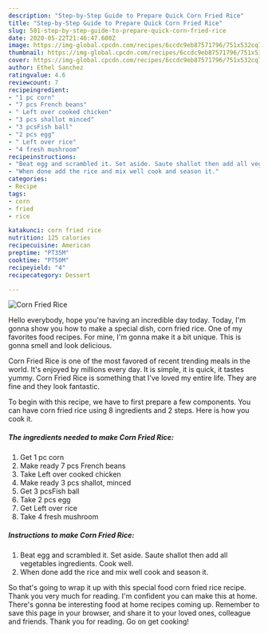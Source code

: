 ```yaml
---
description: "Step-by-Step Guide to Prepare Quick Corn Fried Rice"
title: "Step-by-Step Guide to Prepare Quick Corn Fried Rice"
slug: 501-step-by-step-guide-to-prepare-quick-corn-fried-rice
date: 2020-05-22T21:46:47.600Z
image: https://img-global.cpcdn.com/recipes/6ccdc9eb87571796/751x532cq70/corn-fried-rice-recipe-main-photo.jpg
thumbnail: https://img-global.cpcdn.com/recipes/6ccdc9eb87571796/751x532cq70/corn-fried-rice-recipe-main-photo.jpg
cover: https://img-global.cpcdn.com/recipes/6ccdc9eb87571796/751x532cq70/corn-fried-rice-recipe-main-photo.jpg
author: Ethel Sanchez
ratingvalue: 4.6
reviewcount: 7
recipeingredient:
- "1 pc corn"
- "7 pcs French beans"
- " Left over cooked chicken"
- "3 pcs shallot minced"
- "3 pcsFish ball"
- "2 pcs egg"
- " Left over rice"
- "4 fresh mushroom"
recipeinstructions:
- "Beat egg and scrambled it. Set aside. Saute shallot then add all vegetables ingredients. Cook well."
- "When done add the rice and mix well cook and season it."
categories:
- Recipe
tags:
- corn
- fried
- rice

katakunci: corn fried rice 
nutrition: 125 calories
recipecuisine: American
preptime: "PT35M"
cooktime: "PT50M"
recipeyield: "4"
recipecategory: Dessert

---
```



![Corn Fried Rice](https://img-global.cpcdn.com/recipes/6ccdc9eb87571796/751x532cq70/corn-fried-rice-recipe-main-photo.jpg)

Hello everybody, hope you're having an incredible day today. Today, I'm gonna show you how to make a special dish, corn fried rice. One of my favorites food recipes. For mine, I'm gonna make it a bit unique. This is gonna smell and look delicious.



Corn Fried Rice is one of the most favored of recent trending meals in the world. It's enjoyed by millions every day. It is simple, it is quick, it tastes yummy. Corn Fried Rice is something that I've loved my entire life. They are fine and they look fantastic.


To begin with this recipe, we have to first prepare a few components. You can have corn fried rice using 8 ingredients and 2 steps. Here is how you cook it.

##### The ingredients needed to make Corn Fried Rice:

1. Get 1 pc corn
1. Make ready 7 pcs French beans
1. Take  Left over cooked chicken
1. Make ready 3 pcs shallot, minced
1. Get 3 pcsFish ball
1. Take 2 pcs egg
1. Get  Left over rice
1. Take 4 fresh mushroom




##### Instructions to make Corn Fried Rice:

1. Beat egg and scrambled it. Set aside. Saute shallot then add all vegetables ingredients. Cook well.
1. When done add the rice and mix well cook and season it.




So that's going to wrap it up with this special food corn fried rice recipe. Thank you very much for reading. I'm confident you can make this at home. There's gonna be interesting food at home recipes coming up. Remember to save this page in your browser, and share it to your loved ones, colleague and friends. Thank you for reading. Go on get cooking!
